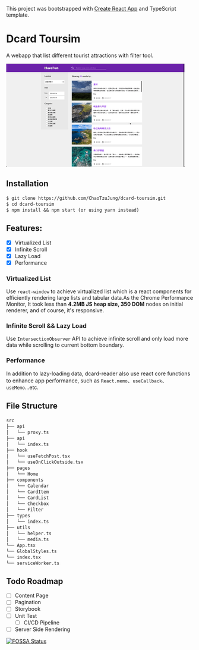 This project was bootstrapped with [Create React App](https://github.com/facebook/create-react-app) and TypeScript template.

# Dcard Toursim
A webapp that list different tourist attractions with filter tool. 

![image](./assets/dcard-toursim.gif)

## Installation

```shell
$ git clone https://github.com/ChaoTzuJung/dcard-toursim.git
$ cd dcard-toursim
$ npm install && npm start (or using yarn instead)
```

## Features:
  - [X] Virtualized List
  - [X] Infinite Scroll
  - [X] Lazy Load
  - [X] Performance

### Virtualized List
Use `react-window` to achieve virtualized list which is a react components for efficiently rendering large lists and tabular data.As the Chrome Performance Monitor, It took less than **4.2MB JS heap size, 350 DOM** nodes on initial renderer, and of course, it's responsive. 

### Infinite Scroll && Lazy Load
Use `IntersectionObserver` API to achieve infinite scroll and only load more data while scrolling to current bottom boundary.

### Performance
In addition to lazy-loading data, dcard-reader also use react core functions to enhance app performance, such as `React.memo`、`useCallback`、`useMemo`...etc.

## File Structure
```
src
├── api
│   └── proxy.ts
├── api
│   └── index.ts
├── hook
│   └── useFetchPost.tsx
│   └── useOnClickOutside.tsx
├── pages
│   └── Home
├── components
│   └── Calendar
│   └── CardItem
│   └── CardList
│   └── Checkbox
│   └── Filter
├── types
│   └── index.ts
├── utils
│   └── helper.ts
│   └── media.ts
└── App.tsx
└── GlobalStyles.ts
└── index.tsx
└── serviceWorker.ts
```

## Todo Roadmap
  - [ ] Content Page
  - [ ] Pagination
  - [ ] Storybook
  - [ ] Unit Test
    - [ ] CI/CD Pipeline
  - [ ] Server Side Rendering

[![FOSSA Status](https://app.fossa.com/api/projects/git%2Bgithub.com%2Fkylemocode%2Fdcard-reader.svg?type=large)](https://app.fossa.com/projects/git%2Bgithub.com%2Fkylemocode%2Fdcard-reader?ref=badge_large)